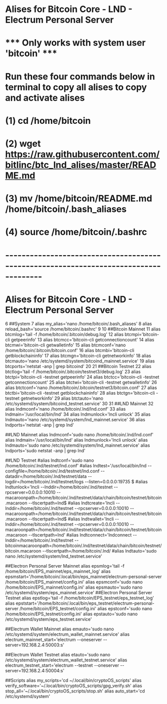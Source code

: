 # Alises for Bitcoin Core - LND - Electrum Personal Server 
# *** Only works with system user 'bitcoin' ***

# Run these four commands below in terminal to copy all alises to copy and activate alises
# (1) cd /home/bitcoin 
# (2) wget https://raw.githubusercontent.com/bitlinc/btc_lnd_alises/master/README.md
# (3) mv /home/bitcoin/README.md /home/bitcoin/.bash_aliases
# (4) source /home/bitcoin/.bashrc
# -------------------------------------------------------------------------------------

# Alises for Bitcoin Core - LND - Electrum Personal Server 
 6 ##System
 7 alias my_alias='nano /home/bitcoin/.bash_aliases'
 8 alias reload_bash='source /home/bitcoin/.bashrc'
 9
10 ##Bitcoin Mainnet 
11 alias btcmlog='tail -f /home/bitcoin/.bitcoin/debug.log'
12 alias btcmpi='bitcoin-cli getpeerinfo'
13 alias btcmcc='bitcoin-cli getconnectioncount'
14 alias btcmwi='bitcoin-cli getwalletinfo'
15 alias btcmconf='nano /home/bitcoin/.bitcoin/bitcoin.conf'
16 alias btcmbi='bitcoin-cli getblockchaininfo'
17 alias btcmgn='bitcoin-cli getnetworkinfo'
18 alias btcmauto='nano /etc/systemd/system/bitcoind_mainnet.service'
19 alias btcports='netstat -anp | grep bitcoind'
20
21 ##Bitcoin Testnet
22 alias btctlog='tail -f /home/bitcoin/.bitcoin/testnet3/debug.log'
23 alias btctpi='bitcoin-cli -testnet getpeerinfo'
24 alias btctcc='bitcoin-cli -testnet getconnectioncount'
25 alias btctwi='bitcoin-cli -testnet getwalletinfo'
26 alias btctconf='nano /home/bitcoin/.bitcoin/testnet3/bitcoin.conf'
27 alias btctbi='bitcoin-cli -testnet getblockchaininfo'
28 alias btctgn='bitcoin-cli -testnet getnetworkinfo'
29 alias btctauto='nano /etc/systemd/system/bitcoind_testnet.service'
30
31 ##LND Mainnet
32 alias lndmconf='nano /home/bitcoin/.lnd/lnd.conf'
33 alias lndmain='/usr/local/bin/lnd'
34 alias lndmunlock='lncli unlock'
35 alias lndmauto='nano /etc/systemd/system/lnd_mainnet.service'
36 alias lndports='netstat -anp | grep lnd'

##LND Mainnet
alias lndmconf='sudo nano /home/bitcoin/.lnd/lnd.conf'
alias lndmain='/usr/local/bin/lnd'
alias lndmunlock='lncli unlock'
alias lndmauto='sudo nano /etc/systemd/system/lnd_mainnet.service'
alias lndports='sudo netstat -anp | grep lnd'

##LND Testnet
#alias lndtconf='sudo nano /home/bitcoin/.lnd/testnet/lnd.conf'
#alias lndtest='/usr/local/bin/lnd --configfile=/home/bitcoin/.lnd/testnet/lnd.conf --datadir=/home/bitcoin/.lnd/testnet/data --logdir=/home/bitcoin/.lnd/testnet/logs --listen=0.0.0.0:19735 $
#alias lndtunlock='lncli --lnddir=/home/bitcoin/.lnd/testnet --rpcserver=0.0.0.0:10010 --macaroonpath=/home/bitcoin/.lnd/testnet/data/chain/bitcoin/testnet/bitcoin.macaroon --tlscertpath=lnd$
#alias lndtcreate='lncli --lnddir=/home/bitcoin/.lnd/testnet --rpcserver=0.0.0.0:10010 --macaroonpath=/home/bitcoin/.lnd/testnet/data/chain/bitcoin/testnet/bitcoin.macaroon --tlscertpath=lnd$
#alias lndtwallet='lncli --lnddir=/home/bitcoin/.lnd/testnet --rpcserver=0.0.0.0:10010 --macaroonpath=/home/bitcoin/.lnd/testnet/data/chain/bitcoin/testnet/bitcoin.macaroon --tlscertpath=lnd'
#alias lndtconnect='lndconnect  --lnddir=/home/bitcoin/.lnd/testnet --bitcoinmacaroonpath=/home/bitcoin/.lnd/testnet/data/chain/bitcoin/testnet/bitcoin.macaroon --tlscertpath=/home/bitcoin/.lnd/
#alias lndtauto='sudo nano /etc/systemd/system/lnd_testnet.service'

##Electron Personal Server Mainnet
alias epsmlog='tail -f /home/bitcoin/EPS_mainnet/eps_mainnet_log'
alias epsmstart='/home/bitcoin/.local/bin/eps_mainnet/electrum-personal-server /home/bitcoin/EPS_mainnet/config.ini'
alias epsmconf='sudo nano /home/bitcoin/EPS_mainnet/config.ini'
alias epsmauto='sudo nano /etc/systemd/system/eps_mainnet.service'
##Electron Personal Server Testnet
alias epstlog='tail -f /home/bitcoin/EPS_testnet/eps_testnet_log'
alias epststart='/home/bitcoin/.local/bin/eps_testnet/electrum-personal-server /home/bitcoin/EPS_testnet/config.ini'
alias epstconf='sudo nano /home/bitcoin/EPS_testnet/config.ini'
alias epstauto='sudo nano /etc/systemd/system/eps_testnet.service'

##Electrum Wallet Mainnet
alias emauto='sudo nano /etc/systemd/system/electrum_wallet_mainnet.service'
alias electrum_mainnet_start='electrum --oneserver --server=192.168.2.4:50003:s'

##Electrum Wallet Testnet
alias etauto='sudo nano /etc/systemd/system/electrum_wallet_testnet.service'
alias electrum_testnet_start='electrum --testnet --oneserver --server=192.168.2.4:50004:s'

##Scripts
alias my_scripts='cd ~/.local/bin/cryptoOS_scripts'
alias verify_software='~/.local/bin/cryptoOS_scripts/gpg_verify.sh'
alias stop_all='~/.local/bin/cryptoOS_scripts/stop.sh'
alias auto_start='cd /etc/systemd/system'
